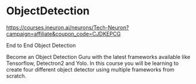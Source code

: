 # ObjectDetection
https://courses.ineuron.ai/neurons/Tech-Neuron?campaign=affiliate&coupon_code=CJDKEPCG

End to End Object Detection

Become an Object Detection Guru with the latest frameworks available like Tensorflow, Detectron2 and Yolo. In this course you will be learning to create four different object detector using multiple frameworks from scratch.
